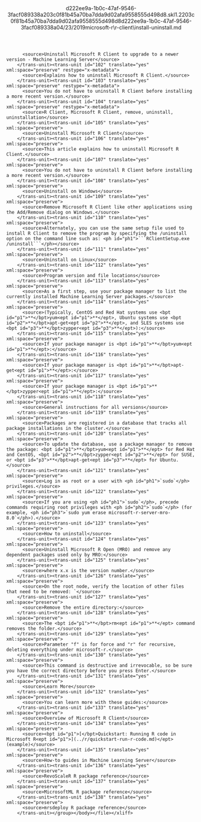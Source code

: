 <?xml version="1.0"?><xliff version="1.2" xmlns="urn:oasis:names:tc:xliff:document:1.2" xmlns:xsi="http://www.w3.org/2001/XMLSchema-instance" xsi:schemaLocation="urn:oasis:names:tc:xliff:document:1.2 xliff-core-1.2-transitional.xsd"><file datatype="xml" original="install-uninstall.md" source-language="en-US" target-language="en-US"><header><tool tool-id="mdxliff" tool-name="mdxliff" tool-version="1.0-1931010" tool-company="Microsoft" /><xliffext:skl_file_name xmlns:xliffext="urn:microsoft:content:schema:xliffextensions">d222ee9a-1b0c-47af-9546-3facf089338a203c0f81b45a70ba7dda9d02afa9558555d498d8.skl</xliffext:skl_file_name><xliffext:version xmlns:xliffext="urn:microsoft:content:schema:xliffextensions">1.2</xliffext:version><xliffext:ms.openlocfilehash xmlns:xliffext="urn:microsoft:content:schema:xliffextensions">203c0f81b45a70ba7dda9d02afa9558555d498d8</xliffext:ms.openlocfilehash><xliffext:ms.sourcegitcommit xmlns:xliffext="urn:microsoft:content:schema:xliffextensions">d222ee9a-1b0c-47af-9546-3facf089338a</xliffext:ms.sourcegitcommit><xliffext:ms.lasthandoff xmlns:xliffext="urn:microsoft:content:schema:xliffextensions">04/23/2019</xliffext:ms.lasthandoff><xliffext:ms.openlocfilepath xmlns:xliffext="urn:microsoft:content:schema:xliffextensions">microsoft-r\r-client\install-uninstall.md</xliffext:ms.openlocfilepath></header><body><group id="content" extype="content"><trans-unit id="101" translate="yes" xml:space="preserve" restype="x-metadata">
          <source>Uninstall Microsoft R Client to upgrade to a newer version - Machine Learning Server</source>
        </trans-unit><trans-unit id="102" translate="yes" xml:space="preserve" restype="x-metadata">
          <source>Explains how to uninstall Microsoft R Client.</source>
        </trans-unit><trans-unit id="103" translate="yes" xml:space="preserve" restype="x-metadata">
          <source>You do not have to uninstall R Client before installing a more recent version.</source>
        </trans-unit><trans-unit id="104" translate="yes" xml:space="preserve" restype="x-metadata">
          <source>R Client, Microsoft R Client, remove, uninstall, uninstallation</source>
        </trans-unit><trans-unit id="105" translate="yes" xml:space="preserve">
          <source>Uninstall Microsoft R Client</source>
        </trans-unit><trans-unit id="106" translate="yes" xml:space="preserve">
          <source>This article explains how to uninstall Microsoft R Client.</source>
        </trans-unit><trans-unit id="107" translate="yes" xml:space="preserve">
          <source>You do not have to uninstall R Client before installing a more recent version.</source>
        </trans-unit><trans-unit id="108" translate="yes" xml:space="preserve">
          <source>Uninstall on Windows</source>
        </trans-unit><trans-unit id="109" translate="yes" xml:space="preserve">
          <source>Remove Microsoft R Client like other applications using the Add/Remove dialog on Windows.</source>
        </trans-unit><trans-unit id="110" translate="yes" xml:space="preserve">
          <source>Alternately, you can use the same setup file used to install R Client to remove the program by specifying the /uninstall option on the command line such as: <ph id="ph1">```RClientSetup.exe /uninstall```</ph></source>
        </trans-unit><trans-unit id="111" translate="yes" xml:space="preserve">
          <source>Uninstall on Linux</source>
        </trans-unit><trans-unit id="112" translate="yes" xml:space="preserve">
          <source>Program version and file locations</source>
        </trans-unit><trans-unit id="113" translate="yes" xml:space="preserve">
          <source>As a first step, use your package manager to list the currently installed Machine Learning Server packages.</source>
        </trans-unit><trans-unit id="114" translate="yes" xml:space="preserve">
          <source>(Typically, CentOS and Red Hat systems use <bpt id="p1">**</bpt>yum<ept id="p1">**</ept>, Ubuntu systems use <bpt id="p2">**</bpt>apt-get<ept id="p2">**</ept>, and SLES systems use <bpt id="p3">**</bpt>zypper<ept id="p3">**</ept>):</source>
        </trans-unit><trans-unit id="115" translate="yes" xml:space="preserve">
          <source>If your package manager is <bpt id="p1">**</bpt>yum<ept id="p1">**</ept>:</source>
        </trans-unit><trans-unit id="116" translate="yes" xml:space="preserve">
          <source>If your package manager is <bpt id="p1">**</bpt>apt-get<ept id="p1">**</ept>:</source>
        </trans-unit><trans-unit id="117" translate="yes" xml:space="preserve">
          <source>If your package manager is <bpt id="p1">**</bpt>zypper<ept id="p1">**</ept>:</source>
        </trans-unit><trans-unit id="118" translate="yes" xml:space="preserve">
          <source>General instructions for all versions</source>
        </trans-unit><trans-unit id="119" translate="yes" xml:space="preserve">
          <source>Packages are registered in a database that tracks all package installations in the cluster.</source>
        </trans-unit><trans-unit id="120" translate="yes" xml:space="preserve">
          <source>To update the database, use a package manager to remove the package: <bpt id="p1">**</bpt>yum<ept id="p1">**</ept> for Red Hat and CentOS, <bpt id="p2">**</bpt>zypper<ept id="p2">**</ept> for SUSE, or <bpt id="p3">**</bpt>apt-get<ept id="p3">**</ept> for Ubuntu.</source>
        </trans-unit><trans-unit id="121" translate="yes" xml:space="preserve">
          <source>Log in as root or a user with <ph id="ph1">`sudo`</ph> privileges.</source>
        </trans-unit><trans-unit id="122" translate="yes" xml:space="preserve">
          <source>If you are using <ph id="ph1">`sudo`</ph>, precede commands requiring root privileges with <ph id="ph2">`sudo`</ph> (for example, <ph id="ph3">`sudo yum erase microsoft-r-server-mro-8.0`</ph>).</source>
        </trans-unit><trans-unit id="123" translate="yes" xml:space="preserve">
          <source>How to uninstall</source>
        </trans-unit><trans-unit id="124" translate="yes" xml:space="preserve">
          <source>Uninstall Microsoft R Open (MRO) and remove any dependent packages used only by MRO:</source>
        </trans-unit><trans-unit id="125" translate="yes" xml:space="preserve">
          <source>where x.x is the version number.</source>
        </trans-unit><trans-unit id="126" translate="yes" xml:space="preserve">
          <source>On the root node, verify the location of other files that need to be removed: `</source>
        </trans-unit><trans-unit id="127" translate="yes" xml:space="preserve">
          <source>Remove the entire directory:</source>
        </trans-unit><trans-unit id="128" translate="yes" xml:space="preserve">
          <source>The <bpt id="p1">**</bpt>rm<ept id="p1">**</ept> command removes the folder.</source>
        </trans-unit><trans-unit id="129" translate="yes" xml:space="preserve">
          <source>Parameter "f" is for force and "r" for recursive, deleting everything under microsoft-r.</source>
        </trans-unit><trans-unit id="130" translate="yes" xml:space="preserve">
          <source>This command is destructive and irrevocable, so be sure you have the correct directory before you press Enter.</source>
        </trans-unit><trans-unit id="131" translate="yes" xml:space="preserve">
          <source>Learn More</source>
        </trans-unit><trans-unit id="132" translate="yes" xml:space="preserve">
          <source>You can learn more with these guides:</source>
        </trans-unit><trans-unit id="133" translate="yes" xml:space="preserve">
          <source>Overview of Microsoft R Client</source>
        </trans-unit><trans-unit id="134" translate="yes" xml:space="preserve">
          <source><bpt id="p1">[</bpt>Quickstart: Running R code in Microsoft R<ept id="p1">](../r/quickstart-run-r-code.md)</ept> (example)</source>
        </trans-unit><trans-unit id="135" translate="yes" xml:space="preserve">
          <source>How-to guides in Machine Learning Server</source>
        </trans-unit><trans-unit id="136" translate="yes" xml:space="preserve">
          <source>RevoScaleR R package reference</source>
        </trans-unit><trans-unit id="137" translate="yes" xml:space="preserve">
          <source>MicrosoftML R package reference</source>
        </trans-unit><trans-unit id="138" translate="yes" xml:space="preserve">
          <source>mrsdeploy R package reference</source>
        </trans-unit></group></body></file></xliff>